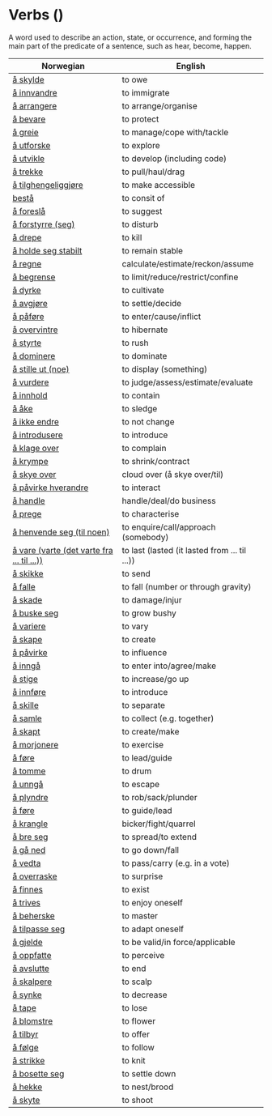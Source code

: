 # Verbs (<COUNT>)

A word used to describe an action, state, or occurrence, and forming the main part of the predicate of a sentence, such as hear, become, happen.

| Norwegian | English |
| --- | --- |
| [å skylde](https://www.ordnett.no/search?language=no&phrase=å%20skylde) | to owe |
| [å innvandre](https://www.ordnett.no/search?language=no&phrase=å%20innvandre) | to immigrate |
| [å arrangere](https://www.ordnett.no/search?language=no&phrase=å%20arrangere) | to arrange/organise |
| [å bevare](https://www.ordnett.no/search?language=no&phrase=å%20bevare) | to protect |
| [å greie](https://www.ordnett.no/search?language=no&phrase=å%20greie) | to manage/cope with/tackle |
| [å utforske](https://www.ordnett.no/search?language=no&phrase=å%20utforske) | to explore |
| [å utvikle](https://www.ordnett.no/search?language=no&phrase=å%20utvikle) | to develop (including code) |
| [å trekke](https://www.ordnett.no/search?language=no&phrase=å%20trekke) | to pull/haul/drag |
| [å tilghengeliggjøre](https://www.ordnett.no/search?language=no&phrase=å%20tilghengeliggjøre) | to make accessible |
| [bestå](https://www.ordnett.no/search?language=no&phrase=bestå) | to consit of |
| [å foreslå](https://www.ordnett.no/search?language=no&phrase=å%20foreslå) | to suggest |
| [å forstyrre (seg)](https://www.ordnett.no/search?language=no&phrase=å%20forstyrre%20(seg)) | to disturb |
| [å drepe](https://www.ordnett.no/search?language=no&phrase=å%20drepe) | to kill |
| [å holde seg stabilt](https://www.ordnett.no/search?language=no&phrase=å%20holde%20seg%20stabilt) | to remain stable |
| [å regne](https://www.ordnett.no/search?language=no&phrase=å%20regne) | calculate/estimate/reckon/assume |
| [å begrense](https://www.ordnett.no/search?language=no&phrase=å%20begrense) | to limit/reduce/restrict/confine |
| [å dyrke](https://www.ordnett.no/search?language=no&phrase=å%20dyrke) | to cultivate |
| [å avgjøre](https://www.ordnett.no/search?language=no&phrase=å%20avgjøre) | to settle/decide |
| [å påføre](https://www.ordnett.no/search?language=no&phrase=å%20påføre) | to enter/cause/inflict |
| [å overvintre](https://www.ordnett.no/search?language=no&phrase=å%20overvintre) | to hibernate |
| [å styrte](https://www.ordnett.no/search?language=no&phrase=å%20styrte) | to rush |
| [å dominere](https://www.ordnett.no/search?language=no&phrase=å%20dominere) | to dominate |
| [å stille ut (noe)](https://www.ordnett.no/search?language=no&phrase=å%20stille%20ut%20(noe)) | to display (something) |
| [å vurdere](https://www.ordnett.no/search?language=no&phrase=å%20vurdere) | to judge/assess/estimate/evaluate |
| [å innhold](https://www.ordnett.no/search?language=no&phrase=å%20innhold) | to contain |
| [å åke](https://www.ordnett.no/search?language=no&phrase=å%20åke) | to sledge |
| [å ikke endre](https://www.ordnett.no/search?language=no&phrase=å%20ikke%20endre) | to not change |
| [å introdusere](https://www.ordnett.no/search?language=no&phrase=å%20introdusere) | to introduce |
| [å klage over](https://www.ordnett.no/search?language=no&phrase=å%20klage%20over) | to complain |
| [å krympe](https://www.ordnett.no/search?language=no&phrase=å%20krympe) | to shrink/contract |
| [å skye over](https://www.ordnett.no/search?language=no&phrase=å%20skye%20over) | cloud over (å skye over/til) |
| [å påvirke hverandre](https://www.ordnett.no/search?language=no&phrase=å%20påvirke%20hverandre) | to interact |
| [å handle](https://www.ordnett.no/search?language=no&phrase=å%20handle) | handle/deal/do business |
| [å prege](https://www.ordnett.no/search?language=no&phrase=å%20prege) | to characterise |
| [å henvende seg (til noen)](https://www.ordnett.no/search?language=no&phrase=å%20henvende%20seg%20(til%20noen)) | to enquire/call/approach (somebody) |
| [å vare (varte (det varte fra ... til ...))](https://www.ordnett.no/search?language=no&phrase=å%20vare%20(varte%20(det%20varte%20fra%20...%20til%20...))) | to last (lasted (it lasted from ... til ...)) |
| [å skikke](https://www.ordnett.no/search?language=no&phrase=å%20skikke) | to send |
| [å falle](https://www.ordnett.no/search?language=no&phrase=å%20falle) | to fall (number or through gravity) |
| [å skade](https://www.ordnett.no/search?language=no&phrase=å%20skade) | to damage/injur |
| [å buske seg](https://www.ordnett.no/search?language=no&phrase=å%20buske%20seg) | to grow bushy |
| [å variere](https://www.ordnett.no/search?language=no&phrase=å%20variere) | to vary |
| [å skape](https://www.ordnett.no/search?language=no&phrase=å%20skape) | to create |
| [å påvirke](https://www.ordnett.no/search?language=no&phrase=å%20påvirke) | to influence |
| [å inngå](https://www.ordnett.no/search?language=no&phrase=å%20inngå) | to enter into/agree/make |
| [å stige](https://www.ordnett.no/search?language=no&phrase=å%20stige) | to increase/go up |
| [å innføre](https://www.ordnett.no/search?language=no&phrase=å%20innføre) | to introduce |
| [å skille](https://www.ordnett.no/search?language=no&phrase=å%20skille) | to separate |
| [å samle](https://www.ordnett.no/search?language=no&phrase=å%20samle) | to collect (e.g. together) |
| [å skapt](https://www.ordnett.no/search?language=no&phrase=å%20skapt) | to create/make |
| [å morjonere](https://www.ordnett.no/search?language=no&phrase=å%20morjonere) | to exercise |
| [å føre](https://www.ordnett.no/search?language=no&phrase=å%20føre) | to lead/guide |
| [å tomme](https://www.ordnett.no/search?language=no&phrase=å%20tomme) | to drum |
| [å unngå](https://www.ordnett.no/search?language=no&phrase=å%20unngå) | to escape |
| [å plyndre](https://www.ordnett.no/search?language=no&phrase=å%20plyndre) | to rob/sack/plunder |
| [å føre](https://www.ordnett.no/search?language=no&phrase=å%20føre) | to guide/lead |
| [å krangle](https://www.ordnett.no/search?language=no&phrase=å%20krangle) | bicker/fight/quarrel |
| [å bre seg](https://www.ordnett.no/search?language=no&phrase=å%20bre%20seg) | to spread/to extend |
| [å gå ned](https://www.ordnett.no/search?language=no&phrase=å%20gå%20ned) | to go down/fall |
| [å vedta](https://www.ordnett.no/search?language=no&phrase=å%20vedta) | to pass/carry (e.g. in a vote) |
| [å overraske](https://www.ordnett.no/search?language=no&phrase=å%20overraske) | to surprise |
| [å finnes](https://www.ordnett.no/search?language=no&phrase=å%20finnes) | to exist |
| [å trives](https://www.ordnett.no/search?language=no&phrase=å%20trives) | to enjoy oneself |
| [å beherske](https://www.ordnett.no/search?language=no&phrase=å%20beherske) | to master |
| [å tilpasse seg](https://www.ordnett.no/search?language=no&phrase=å%20tilpasse%20seg) | to adapt oneself |
| [å gjelde](https://www.ordnett.no/search?language=no&phrase=å%20gjelde) | to be valid/in force/applicable |
| [å oppfatte](https://www.ordnett.no/search?language=no&phrase=å%20oppfatte) | to perceive |
| [å avslutte](https://www.ordnett.no/search?language=no&phrase=å%20avslutte) | to end |
| [å skalpere](https://www.ordnett.no/search?language=no&phrase=å%20skalpere) | to scalp |
| [å synke](https://www.ordnett.no/search?language=no&phrase=å%20synke) | to decrease |
| [å tape](https://www.ordnett.no/search?language=no&phrase=å%20tape) | to lose |
| [å blomstre](https://www.ordnett.no/search?language=no&phrase=å%20blomstre) | to flower |
| [å tilbyr](https://www.ordnett.no/search?language=no&phrase=å%20tilbyr) | to offer |
| [å følge](https://www.ordnett.no/search?language=no&phrase=å%20følge) | to follow |
| [å strikke](https://www.ordnett.no/search?language=no&phrase=å%20strikke) | to knit |
| [å bosette seg](https://www.ordnett.no/search?language=no&phrase=å%20bosette%20seg) | to settle down |
| [å hekke](https://www.ordnett.no/search?language=no&phrase=å%20hekke) | to nest/brood |
| [å skyte](https://www.ordnett.no/search?language=no&phrase=å%20skyte) | to shoot |

